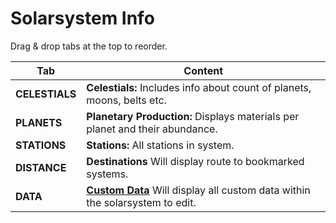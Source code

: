 # Solarsystem Info


Drag & drop tabs at the top to reorder.

| Tab | Content |
|--|--|
| **CELESTIALS**| **Celestials:** Includes info about count of planets, moons, belts etc.|
| **PLANETS** | **Planetary Production:** Displays materials per planet and their abundance. |
| **STATIONS**| **Stations:** All stations in system.|
| **DISTANCE**| **Destinations** Will display route to bookmarked systems. |
| **DATA**| **[Custom Data](https://eveeye.readthedocs.io/en/latest/data/database/)** Will display all custom data within the solarsystem to edit. |



<!--stackedit_data:
eyJoaXN0b3J5IjpbMTQ1MTc3NjI2MiwtMTk2MzIyOTEzLDEwNT
g1MjA4MjAsLTE2NTc1OTM5LC00MzA0OTg3MDEsMTQxMzI1MjYw
MSwtMTM5MTg0NDM5MiwtNzUyNzcwMDU4LC00OTcwODA5MTFdfQ
==
-->